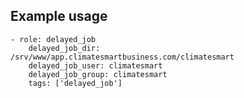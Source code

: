 ## Example usage

    - role: delayed_job
        delayed_job_dir: /srv/www/app.climatesmartbusiness.com/climatesmart
        delayed_job_user: climatesmart
        delayed_job_group: climatesmart
        tags: ['delayed_job']
